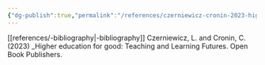 ```yaml
---
{"dg-publish":true,"permalink":"/references/czerniewicz-cronin-2023-higher-education-for-good/"}
---
```


[[references/-bibliography\|-bibliography]]
Czerniewicz, L. and Cronin, C. (2023) _Higher education for good: Teaching and Learning Futures. Open Book Publishers.

